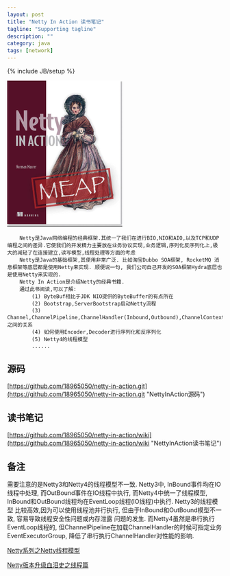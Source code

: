 ```yaml
---
layout: post
title: "Netty In Action 读书笔记"
tagline: "Supporting tagline"
description: ""
category: java
tags: [network]
---
```

{% include JB/setup %}

![Netty-In-Action](/assets/attachment/img/netty-in-action.png)

        Netty是Java网络编程的经典框架.其统一了我们在进行BIO,NIO和AIO,以及TCP和UDP编程之间的差异.它使我们的开发精力主要放在业务协议实现,业务逻辑,序列化反序列化上,极大的减轻了在连接建立,读写模型,线程处理等方面的考虑
        Netty是Java的基础框架,其使用非常广泛. 比如淘宝Dubbo SOA框架, RocketMQ 消息框架等底层都是使用Netty来实现. 顺便说一句, 我们公司自己开发的SOA框架Hydra底层也是使用Netty来实现的. 
        Netty In Action是介绍Netty的经典书籍.
        通过此书阅读,可以了解:
            (1) ByteBuf相比于JDK NIO提供的ByteBuffer的有点所在
            (2) Bootstrap,ServerBootstrap启动Netty流程
            (3) Channel,ChannelPipeline,ChannelHandler(Inbound,Outbound),ChannelContext之间的关系
            (4) 如何使用Encoder,Decoder进行序列化和反序列化
            (5) Netty4的线程模型
            ......

## 源码
[https://github.com/18965050/netty-in-action.git](https://github.com/18965050/netty-in-action.git "NettyInAction源码")


## 读书笔记
[https://github.com/18965050/netty-in-action/wiki](https://github.com/18965050/netty-in-action/wiki "NettyInAction读书笔记")

## 备注
需要注意的是Netty3和Netty4的线程模型不一致. Netty3中, InBound事件均在IO线程中处理, 而OutBound事件在IO线程中执行,
而Netty4中统一了线程模型, InBound和OutBound线程均在EventLoop线程(IO线程)中执行. Netty3的线程模型
比较高效,因为可以使用线程池并行执行, 但由于InBound和OutBound模型不一致, 容易导致线程安全性问题或内存泄露
问题的发生. 而Netty4虽然是串行执行EventLoop线程的, 但ChannelPipeline在加载ChannelHandler的时候可指定业务EventExecutorGroup,
降低了串行执行ChannelHandler对性能的影响.

[Netty系列之Netty线程模型](http://www.infoq.com/cn/articles/netty-threading-model/ "Netty系列之Netty线程模型")

[Netty版本升级血泪史之线程篇](http://www.infoq.com/cn/articles/netty-version-upgrade-history-thread-part/ "Netty版本升级血泪史之线程篇")

